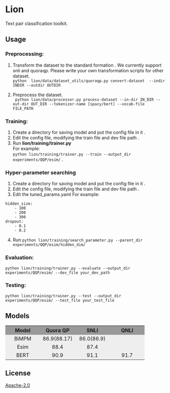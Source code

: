 #  Lion
Text pair classification toolkit.

## Usage

 ### Preprocessing:
 1. Transform the dataset to the standard formation . We currently support snli and quoraqp. Please write your own transformation scripts for other dataset.  
 `python  lion/data/dataset_utils/quoraqp.py convert-dataset  --indir INDIR --outdir OUTDIR`
 
 2. Preprocess the dataset.  
 ` python lion/data/processor.py process-dataset --in-dir IN_DIR --out-dir OUT_DIR --tokenizer-name [spacy/bert] --vocab-file FILE_PATH`

 ### Training:  
1. Create a directory for saving model and put the config file in it . 
2. Edit the config file, modifying the train file and dev file path . 
3. Run **lion/training/trainer.py**   
For example:  
`python lion/training/trainer.py --train --output_dir experiments/QQP/esim/` . 

### Hyper-parameter searching
1. Create a directory for saving model and put the config file in it . 
2. Edit the config file, modifying the train file and dev file path . 
3. Edit the tuned_params.yaml 
For example:
```
hidden_size:
    - 100
    - 200
    - 300
dropout:
    - 0.1
    - 0.2
```
4. Run `python lion/training/search_parameter.py --parent_dir experiments/QQP/esim/hidden_dim/` 


 ### Evaluation:
 `python lion/training/trainer.py --evaluate --output_dir experiments/QQP/esim/ --dev_file your_dev_path`
 
 ### Testing:
`python lion/training/trainer.py --test --output_dir experiments/QQP/esim/ --test_file your_test_file`


## Models

<table>
  <tr>
    <th width=25%, bgcolor=#999999 >Model</th> 
    <th width=25%, bgcolor=#999999>Quora QP</th>
    <th width="25%", bgcolor=#999999>SNLI</th>
    <th width="25%", bgcolor=#999999>QNLI</th>
  </tr>
  <tr>
    <td align="center", bgcolor=#eeeeee> BiMPM </td>
    <td align="center", bgcolor=#eeeeee> 86.9(88.17) </td>
    <td align="center", bgcolor=#eeeeee> 86.0(86.9) </td>
    <td align="center", bgcolor=#eeeeee>  </td>
  </tr>
  <tr>
    <td align="center", bgcolor=#eeeeee> Esim </td>
    <td align="center", bgcolor=#eeeeee> 88.4 </td>
    <td align="center", bgcolor=#eeeeee> 87.4 </td>
    <td align="center", bgcolor=#eeeeee>  </td>
  </tr>
<tr>
    <td align="center", bgcolor=#eeeeee> BERT </td>
    <td align="center", bgcolor=#eeeeee> 90.9</td>
    <td align="center", bgcolor=#eeeeee> 91.1 </td>
    <td align="center", bgcolor=#eeeeee> 91.7 </td>
  </tr>
</table>

## License

[Apache-2.0](https://opensource.org/licenses/Apache-2.0)
